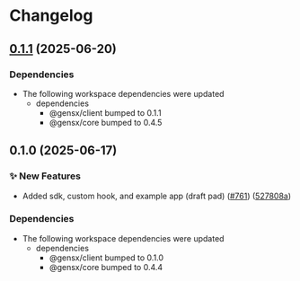 # Changelog

## [0.1.1](https://github.com/gensx-inc/gensx/compare/gensx-react-v0.1.0...gensx-react-v0.1.1) (2025-06-20)


### Dependencies

* The following workspace dependencies were updated
  * dependencies
    * @gensx/client bumped to 0.1.1
    * @gensx/core bumped to 0.4.5

## 0.1.0 (2025-06-17)


### ✨ New Features

* Added sdk, custom hook, and example app (draft pad) ([#761](https://github.com/gensx-inc/gensx/issues/761)) ([527808a](https://github.com/gensx-inc/gensx/commit/527808aebc9dc9e5fea37f021a15f81c8ad454d1))


### Dependencies

* The following workspace dependencies were updated
  * dependencies
    * @gensx/client bumped to 0.1.0
    * @gensx/core bumped to 0.4.4
